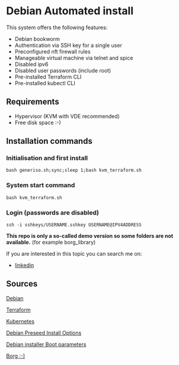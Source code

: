 # Debian Automated install

This system offers the following features:

  * Debian bookworm
  * Authentication via SSH key for a single user
  * Preconfigured nft firewall rules
  * Manageable virtual machine via telnet and spice
  * Disabled ipv6
  * Disabled user passwords (include root)
  * Pre-installed Terraform CLI
  * Pre-installed kubectl CLI

## Requirements

  * Hypervisor (KVM with VDE recommended)
  * Free disk space :-)

## Installation commands

### Initialisation and first install

    bash generiso.sh;sync;sleep 1;bash kvm_terraform.sh

### System start command

    bash kvm_terraform.sh

### Login (passwords are disabled)

    ssh -i sshkeys/USERNAME.sshkey USERNAME@IPV4ADDRESS

**This repo is only a so-called demo version so some folders are not available.**
(for example borg_library)

If you are interested in this topic you can search me on:

  * [linkedin](https://hu.linkedin.com/in/zoltan-foldi-663797209?trk=people-guest_people_search-card)

## Sources

[Debian](https://www.debian.org/)

[Terraform](https://www.terraform.io/)

[Kubernetes](https://kubernetes.io/)

[Debian Preseed Install Options](https://people.debian.org/~plessy/DebianInstallerDebconfTemplates.html)

[Debian installer Boot parameters](https://www.debian.org/releases/buster/s390x/ch05s02.en.html)

[Borg :-)](https://en.wikipedia.org/wiki/Borg)
